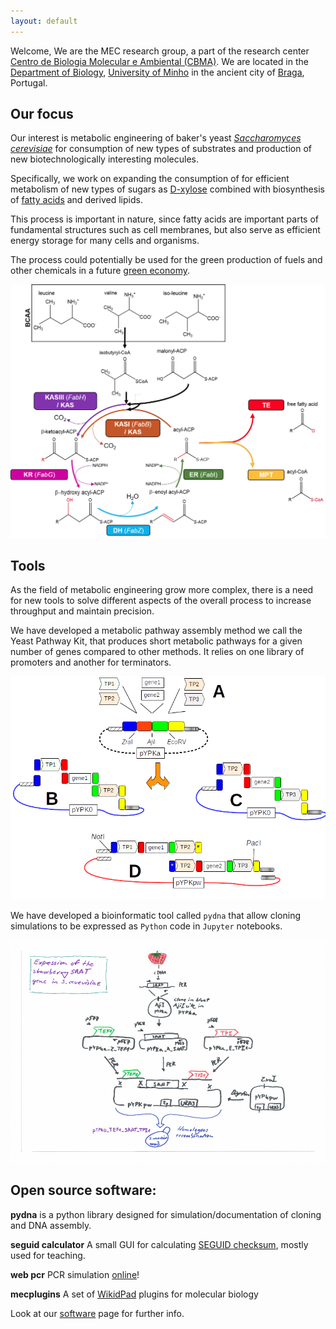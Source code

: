 ```yaml
---
layout: default
---
```


Welcome, We are the MEC research group,
a part of the research center
[Centro de Biologia Molecular e Ambiental (CBMA)](https://www.google.pt/url?sa=t&rct=j&q=&esrc=s&source=web&cd=1&cad=rja&uact=8&ved=0ahUKEwjhgeWevKLLAhUIQBoKHQfcDcAQFggbMAA&url=http%3A%2F%2Fcbma.bio.uminho.pt%2F&usg=AFQjCNERIO6tvOxPHIgk4DaE4Y5LivlEXQ&sig2=8-94NSGguCRjdxnoOm0cYQ&bvm=bv.115339255,d.ZWU).
We are located in the [Department of Biology](https://goo.gl/maps/JyphLrwBYejffwTx5),
[University of Minho](https://www.uminho.pt/EN) in the ancient city of
[Braga](https://en.wikipedia.org/wiki/Braga),
Portugal.

## Our focus

Our interest is metabolic engineering of baker's yeast
[*Saccharomyces cerevisiae*](https://en.wikipedia.org/wiki/Saccharomyces_cerevisiae)
for consumption of new types of substrates and production of new biotechnologically interesting molecules.


Specifically, we work on expanding the consumption of for efficient metabolism of new types of sugars as
[D-xylose](https://en.wikipedia.org/wiki/Xylose) combined with biosynthesis of
[fatty acids](https://en.wikipedia.org/wiki/Fatty_acid) and derived lipids.


This process is important in nature, since fatty acids are important parts of
fundamental structures such as cell membranes,
but also serve as efficient energy storage for many cells and organisms.


The process could potentially be used for the green production of fuels
and other chemicals in a future [green economy](https://en.wikipedia.org/wiki/Green_economy).


![fas](fas.png)



## Tools


As the field of metabolic engineering grow more complex, there is a need for new tools to solve
different aspects of the overall process to increase throughput and maintain precision.


We have developed a metabolic pathway assembly method we call the Yeast Pathway Kit, that produces short
metabolic pathways for a given number of genes compared to other methods. It relies on one library of promoters
and another for terminators.


![ypk](yeast_pathway_kit_figure.png)



We have developed a bioinformatic tool called `pydna` that allow cloning simulations to be expressed as `Python` code
in `Jupyter` notebooks.

![pydna](saat_cloning_animation.gif)



## Open source software:

**pydna** is a python library designed for simulation/documentation of cloning and DNA assembly.

**seguid calculator** A small GUI for calculating [SEGUID checksum](http://precedings.nature.com/documents/278/version/1), mostly used for teaching.

**web pcr** PCR simulation [online](http://webpcr.appspot.com/)!

**mecplugins** A set of [WikidPad](http://wikidpad.sourceforge.net/) plugins for molecular biology

Look at our [software](software.html) page for further info.
